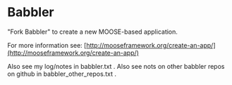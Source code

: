 Babbler
=====

"Fork Babbler" to create a new MOOSE-based application.

For more information see: [http://mooseframework.org/create-an-app/](http://mooseframework.org/create-an-app/)

Also see my log/notes in babbler.txt .
Also see nots on other babbler repos on github in babbler_other_repos.txt .
